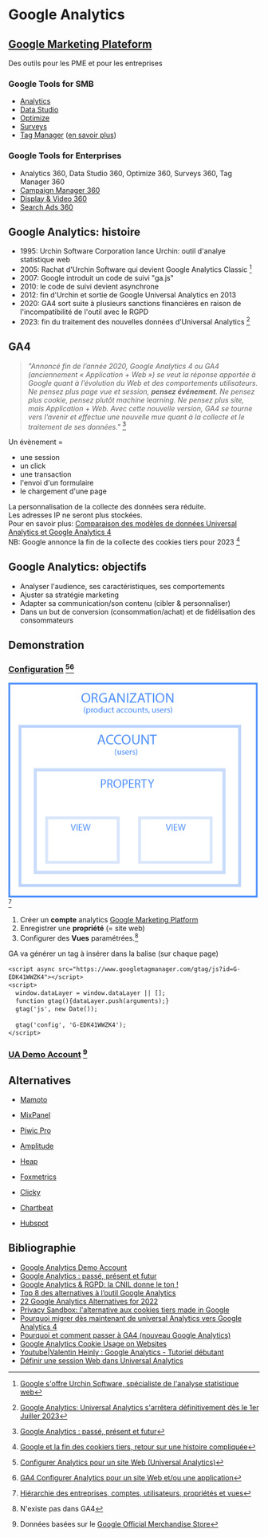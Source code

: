 # Google Analytics

## [Google Marketing Plateform](https://marketingplatform.google.com/intl/fr/about/)

Des outils pour les PME et pour les entreprises

### Google Tools for SMB

- [Analytics](https://marketingplatform.google.com/intl/fr/about/analytics/)
- [Data Studio](https://marketingplatform.google.com/intl/fr/about/data-studio/)
- [Optimize](https://marketingplatform.google.com/intl/fr/about/optimize/)
- [Surveys](https://marketingplatform.google.com/intl/fr/about/surveys/)
- [Tag Manager](https://marketingplatform.google.com/intl/fr/about/tag-manager/) ([en savoir plus](https://semji.com/fr/guide/google-tag-manager-le-guide-complet/))

### Google Tools for Enterprises

- Analytics 360, Data Studio 360, Optimize 360, Surveys 360, Tag Manager 360
- [Campaign Manager 360](https://marketingplatform.google.com/intl/fr/about/campaign-manager-360/)
- [Display & Video 360](https://marketingplatform.google.com/intl/fr/about/display-video-360/)
- [Search Ads 360](https://marketingplatform.google.com/intl/fr/about/search-ads-360/)

## Google Analytics: histoire
- 1995: Urchin Software Corporation lance Urchin: outil d'analye statistique web
- 2005: Rachat d'Urchin Software qui devient Google Analytics Classic [^1]
- 2007: Google introduit un code de suivi "ga.js"
- 2010: le code de suivi devient asynchrone
- 2012: fin d'Urchin et sortie de Google Universal Analytics en 2013
- 2020: GA4 sort suite à plusieurs sanctions financières en raison de l'incompatibilité de l'outil avec le RGPD
- 2023: fin du traitement des nouvelles données d’Universal Analytics [^2]

## GA4
>*"Annoncé fin de l’année 2020, Google Analytics 4 ou GA4 (anciennement « Application + Web ») se veut la réponse apportée à Google quant à l’évolution du Web
et des comportements utilisateurs. Ne pensez plus page vue et session, **pensez événement**.
Ne pensez plus cookie, pensez plutôt machine learning. Ne pensez plus site, mais Application + Web.
Avec cette nouvelle version, GA4 se tourne vers l’avenir et effectue une nouvelle mue quant à la collecte et le traitement de ses données."* [^3]

Un évènement =
- une session
- un click
- une transaction
- l'envoi d'un formulaire
- le chargement d'une page

La personnalisation de la collecte des données sera réduite.   
Les adresses IP ne seront plus stockées.   
Pour en savoir plus: [Comparaison des modèles de données Universal Analytics et Google Analytics 4](https://support.google.com/analytics/answer/9964640#zippy=%2Cau-sommaire-de-cet-article)   
NB: Google annonce la fin de la collecte des cookies tiers pour 2023 [^4]




## Google Analytics: objectifs

- Analyser l'audience, ses caractéristiques, ses comportements
- Ajuster sa stratégie marketing
- Adapter sa communication/son contenu (cibler & personnaliser)
- Dans un but de conversion (consommation/achat) et de fidélisation des consommateurs



## Demonstration

### [Configuration](https://support.google.com/analytics/topic/9303319?hl=fr&ref_topic=9143232) [^5][^6]

<img src="GA-hierarchy.png" width="500" /> [^7] 

1. Créer un **compte** analytics  [Google Marketing Platform](https://marketingplatform.google.com/home?authuser=0)    
2. Enregistrer une **propriété** (= site web)   
3. Configurer des **Vues** paramétrées.[^8]   

GA va générer un tag à insérer dans la balise _<head>_ (sur chaque page)   

[^8]: N'existe pas dans GA4


   <!-- Google tag (gtag.js) -->   
    <script async src="https://www.googletagmanager.com/gtag/js?id=G-EDK41WWZK4"></script>   
    <script>   
      window.dataLayer = window.dataLayer || [];   
      function gtag(){dataLayer.push(arguments);}   
      gtag('js', new Date());   
   
      gtag('config', 'G-EDK41WWZK4');   
    </script>   


### [UA Demo Account](https://support.google.com/analytics/answer/6367342?hl=fr#access&zippy=%2Cau-sommaire-de-cet-article) [^9]
  
  

[^9]: Données basées sur le [Google Official Merchandise Store](https://shop.googlemerchandisestore.com/?utm_source=partners&utm_medium=affiliate&utm_campaign=data%20share%20article)




## Alternatives

+ [Mamoto](https://fr.matomo.org/)
+ [MixPanel](https://mixpanel.com/fr/)
+ [Piwic Pro](https://piwik.pro/)
+ [Amplitude](https://amplitude.com/)
+ [Heap](https://heap.io/)
+ [Foxmetrics](https://www.foxmetrics.com/)
+ [Clicky](https://clicky.com/)
+ [Chartbeat](https://chartbeat.com/)
+ [Hubspot](https://www.hubspot.com/products/marketing/analytics?hubs_post=blog.hubspot.com%2Fwebsite%2Fbest-google-analytics-alternatives&hubs_post-cta=HubSpot%20Marketing%20Analytics)








  [^1]: [Google s'offre Urchin Software, spécialiste de l'analyse statistique web](https://www.lemondeinformatique.fr/actualites/lire-google-s-offre-urchin-software-specialiste-de-l-analyse-statistique-web-1320.html)   
  [^2]: [Google Analytics: Universal Analytics s'arrêtera définitivement dès le 1er Juiller 2023](https://www.slapdigital.fr/blog/universal-analytics-sarretera-1er-juillet-2023/)   
  [^3]: [Google Analytics : passé, présent et futur](https://www.ads-com.fr/actualites/google-analytics-passe-present-et-futur#:~:text=A%20l'origine%2C%20Urchin%20est,aux%20vulgaires%20compteurs%20de%20visites.)   
 [^4]: [Google et la fin des cookiers tiers, retour sur une histoire compliquée](https://www.slapdigital.fr/blog/google-fin-des-cookies-tiers/)   
  [^5]: [Configurer Analytics pour un site Web (Universal Analytics)](https://support.google.com/analytics/answer/10269537?ref_topic=1009620)   
  [^6]: [GA4 Configurer Analytics pour un site Web et/ou une application](https://support.google.com/analytics/answer/9304153?hl=fr#zippy=%2Capplication-ios-ou-android%2Cajouter-la-balise-%C3%A0-un-outil-de-cr%C3%A9ation-de-sites-web-ou-%C3%A0-un-site-web-h%C3%A9berg%C3%A9-par-un-cms-par-exemple-wordpress-shopify-etc%2Cajouter-la-balise-google-directement-%C3%A0-vos-pages-web)
  [^7]: [Hiérarchie des entreprises, comptes, utilisateurs, propriétés et vues](https://support.google.com/analytics/answer/1009618?hl=fr&ref_topic=1102143#zippy=%2Ccet-article-aborde-les-points-suivants)   


## Bibliographie
+ [Google Analytics Demo Account](https://support.google.com/analytics/answer/6367342?hl=fr#zippy=%2Cau-sommaire-de-cet-article)
+ [Google Analytics : passé, présent et futur](https://www.ads-com.fr/actualites/google-analytics-passe-present-et-futur#:~:text=A%20l'origine%2C%20Urchin%20est,aux%20vulgaires%20compteurs%20de%20visites.)
+ [Google Analytics & RGPD: la CNIL donne le ton !](https://www.slapdigital.fr/blog/google-analytics-rgpd-cnil/)
+ [Top 8 des alternatives à l’outil Google Analytics](https://www.lafabriquedunet.fr/analytics/articles/alternatives-google-analytics/)
+ [22 Google Analytics Alternatives for 2022](https://www.leadfeeder.com/blog/google-analytics-alternatives/)
+ [Privacy Sandbox: l'alternative aux cookies tiers made in Google](https://www.slapdigital.fr/blog/google-privacy-sandbox-alternative-cookies-tiers/)
+ [Pourquoi migrer dès maintenant de universal Analytics vers Google Analytics 4](https://www.slapdigital.fr/blog/pourquoi-migrer-maintenant-universal-analytics-vers-google-analytics-4/)
+ [Pourquoi et comment passer à GA4 (nouveau Google Analytics)](https://www.webrankinfo.com/dossiers/google-analytics/passer-a-ga4)
+ [Google Analytics Cookie Usage on Websites](https://developers.google.com/analytics/devguides/collection/analyticsjs/cookie-usage?hl=fr)   
+ [Youtube|Valentin Heinly : Google Analytics - Tutoriel débutant](https://www.youtube.com/watch?v=V-zkhZqcNp8&ab_channel=ValentinHeinly)
+ [Définir une session Web dans Universal Analytics](https://support.google.com/analytics/answer/2731565#zippy=%2Cau-sommaire-de-cet-article)
